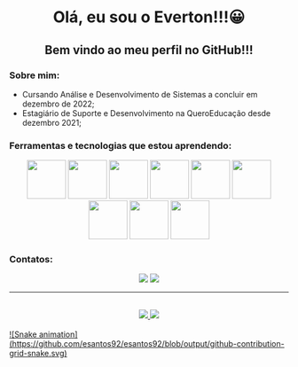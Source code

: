 <h1 align = "center"> Olá, eu sou o Everton!!!😀</h1>

<h2 align = "center"> Bem vindo ao meu perfil no GitHub!!! </h2>

<h3> Sobre mim:</h3>
<ul>
  <li> Cursando Análise e Desenvolvimento de Sistemas a concluir em dezembro de 2022;</li>
  <li> Estagiário de Suporte e Desenvolvimento na QueroEducação desde dezembro 2021;</li>
</ul>

<h3> Ferramentas e tecnologias que estou aprendendo:</h3>
<div align= "center" >
  <img src="https://cdn.jsdelivr.net/gh/devicons/devicon/icons/linux/linux-original.svg" width="70" height="70"/> 
  <img src="https://cdn.jsdelivr.net/gh/devicons/devicon/icons/git/git-original-wordmark.svg" width="70" height="70"/>
  <img src="https://cdn.jsdelivr.net/gh/devicons/devicon/icons/ruby/ruby-original.svg" width="70" height="70"/>
  <img src="https://cdn.jsdelivr.net/gh/devicons/devicon/icons/rails/rails-plain-wordmark.svg" width="70" height="70"/>
  <img src="https://cdn.jsdelivr.net/gh/devicons/devicon/icons/postgresql/postgresql-original-wordmark.svg" width="70" height="70"/>
  <img src="https://cdn.jsdelivr.net/gh/devicons/devicon/icons/docker/docker-original-wordmark.svg" width="70" height="70"/>
  <img src="https://cdn.jsdelivr.net/gh/devicons/devicon/icons/html5/html5-original-wordmark.svg" width="70" height="70"/>
  <img src="https://cdn.jsdelivr.net/gh/devicons/devicon/icons/css3/css3-original-wordmark.svg" width="70" height="70"/>
  <img src="https://cdn.jsdelivr.net/gh/devicons/devicon/icons/javascript/javascript-original.svg" width="70" height="70"/>
</div>

<h3>Contatos:</h3>
<div align = "center">
  <a href = "mailto:e.santos081992@gmail.com"><img src="https://img.shields.io/badge/Gmail-D14836?style=for-the-badge&logo=gmail&logoColor=white" target="_blank"></a>
  <a href="https://www.linkedin.com/in/esantos081992/" target="_blank"><img src="https://img.shields.io/badge/-LinkedIn-%230077B5?style=for-the-badge&logo=linkedin&logoColor=white" target="_blank"></a>
</div>
<hr></br>
<div align = "center">
  <a href="https://github.com/esantos92">
  <img height="180em" src="https://github-readme-stats.vercel.app/api/top-langs/?username=esantos92&layout=compact&langs_count=7&theme=dracula"/>
  <img height="180em" src="https://github-readme-stats.vercel.app/api?username=esantos92&show_icons=true&theme=dracula&include_all_commits=true&count_private=true"/>
</div>
</br>
![Snake animation](https://github.com/esantos92/esantos92/blob/output/github-contribution-grid-snake.svg)

